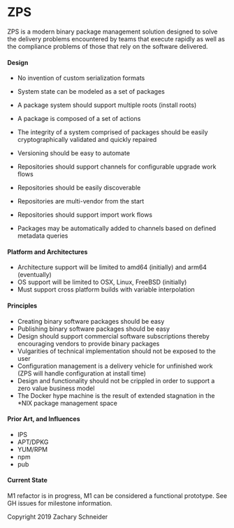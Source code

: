 ZPS
===

ZPS is a modern binary package management solution designed to solve the delivery problems encountered
by teams that execute rapidly as well as the compliance problems of those that rely on the software delivered.

#### Design

- No invention of custom serialization formats
- System state can be modeled as a set of packages
- A package system should support multiple roots (install roots)
- A package is composed of a set of actions
- The integrity of a system comprised of packages should be easily cryptographically validated and quickly repaired

- Versioning should be easy to automate

- Repositories should support channels for configurable upgrade work flows
- Repositories should be easily discoverable
- Repositories are multi-vendor from the start
- Repositories should support import work flows

- Packages may be automatically added to channels based on defined metadata queries

#### Platform and Architectures

- Architecture support will be limited to amd64 (initially) and arm64 (eventually)
- OS support will be limited to OSX, Linux, FreeBSD (initially)
- Must support cross platform builds with variable interpolation

#### Principles

- Creating binary software packages should be easy
- Publishing binary software packages should be easy
- Design should support commercial software subscriptions thereby encouraging vendors to provide binary packages
- Vulgarities of technical implementation should not be exposed to the user
- Configuration management is a delivery vehicle for unfinished work (ZPS will handle configuration at install time)
- Design and functionality should not be crippled in order to support a zero value business model
- The Docker hype machine is the result of extended stagnation in the *NIX package management space

#### Prior Art, and Influences

- IPS
- APT/DPKG
- YUM/RPM
- npm
- pub

#### Current State

M1 refactor is in progress, M1 can be considered a functional prototype. See GH issues for milestone information.

Copyright 2019 Zachary Schneider

